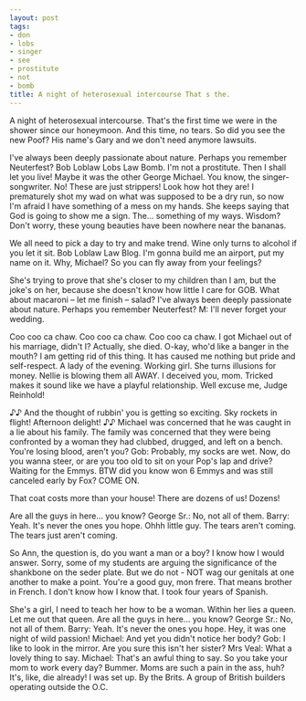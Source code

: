 ```yaml
---
layout: post
tags:
- don
- lobs
- singer
- see
- prostitute
- not
- bomb
title: A night of heterosexual intercourse That s the.
---
```


A night of heterosexual intercourse. That's the first time we were in the shower since our honeymoon. And this time, no tears. So did you see the new Poof? His name's Gary and we don't need anymore lawsuits. 

I've always been deeply passionate about nature. Perhaps you remember Neuterfest? Bob Loblaw Lobs Law Bomb. I'm not a prostitute. Then I shall let you live! Maybe it was the other George Michael. You know, the singer-songwriter. No! These are just strippers! Look how hot they are! I prematurely shot my wad on what was supposed to be a dry run, so now I'm afraid I have something of a mess on my hands. She keeps saying that God is going to show me a sign. The… something of my ways. Wisdom? Don't worry, these young beauties have been nowhere near the bananas. 

We all need to pick a day to try and make trend. Wine only turns to alcohol if you let it sit. Bob Loblaw Law Blog. I'm gonna build me an airport, put my name on it. Why, Michael? So you can fly away from your feelings? 

She's trying to prove that she's closer to my children than I am, but the joke's on her, because she doesn't know how little I care for GOB. What about macaroni – let me finish – salad? I've always been deeply passionate about nature. Perhaps you remember Neuterfest? M: I'll never forget your wedding. 

Coo coo ca chaw. Coo coo ca chaw. Coo coo ca chaw. I got Michael out of his marriage, didn't I? Actually, she died. O-kay, who'd like a banger in the mouth? I am getting rid of this thing. It has caused me nothing but pride and self-respect. A lady of the evening. Working girl. She turns illusions for money. Nellie is blowing them all AWAY. I deceived you, mom. Tricked makes it sound like we have a playful relationship. Well excuse me, Judge Reinhold! 

♪♪ And the thought of rubbin' you is getting so exciting. Sky rockets in flight! Afternoon delight! ♪♪ Michael was concerned that he was caught in a lie about his family. The family was concerned that they were being confronted by a woman they had clubbed, drugged, and left on a bench. You're losing blood, aren't you? Gob: Probably, my socks are wet. Now, do you wanna steer, or are you too old to sit on your Pop's lap and drive? Waiting for the Emmys. BTW did you know won 6 Emmys and was still canceled early by Fox? COME ON. 

That coat costs more than your house! There are dozens of us! Dozens! 

Are all the guys in here… you know? George Sr.: No, not all of them. Barry: Yeah. It's never the ones you hope. Ohhh little guy. The tears aren't coming. The tears just aren't coming. 

So Ann, the question is, do you want a man or a boy? I know how I would answer. Sorry, some of my students are arguing the significance of the shankbone on the seder plate. But we do not - NOT wag our genitals at one another to make a point. You're a good guy, mon frere. That means brother in French. I don't know how I know that. I took four years of Spanish. 

She's a girl, I need to teach her how to be a woman. Within her lies a queen. Let me out that queen. Are all the guys in here… you know? George Sr.: No, not all of them. Barry: Yeah. It's never the ones you hope. Hey, it was one night of wild passion! Michael: And yet you didn't notice her body? Gob: I like to look in the mirror. Are you sure this isn't her sister? Mrs Veal: What a lovely thing to say. Michael: That's an awful thing to say. So you take your mom to work every day? Bummer. Moms are such a pain in the ass, huh? It's, like, die already! I was set up. By the Brits. A group of British builders operating outside the O.C. 

